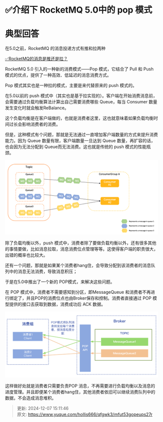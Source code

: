 # ✅介绍下 RocketMQ 5.0中的 pop 模式

# 典型回答


在5.0之前，RocketMQ 的消息投递方式有推和拉两种



[✅RocketMQ的消息是推还是拉？](https://www.yuque.com/hollis666/qfgwk3/bzhy0q)



RocketMQ 5.0 引入的一种新的消费模式——Pop 模式，它结合了 Pull 和 Push 模式的优点，提供了一种高效、低延迟的消息消费方式。



Pop 模式其实也是一种拉的模式，主要是来代替原来的 push 模式的。



在5.0以前的 push 模式中（其实也是基于拉实现的）。客户端在开始消费消息前，会需要通过负载均衡算法计算出自己需要消费哪些 Queue，每当 Consumer 数量发生变化时就会触发ReBalance。



这个负载均衡是在客户端做的，也就是消费者这里，这也就意味着如果负载均衡时间过长会影响消费者的消费。



但是，这种模式有个问题，那就是无法通过一直增加客户端数量的方式来提升消费能力。因为 Queue 数量有限，客户端数量一旦达到 Queue 数量，再扩容的话，也会因为无法分配到 Queue而无法消费。这也就是传统的 push 模式的性能瓶颈。



![1722065452218-db32ebfd-3401-4c58-b242-6eb0b781bafd.png](./img/hj0kpn5Jwl4gcA-S/1722065452218-db32ebfd-3401-4c58-b242-6eb0b781bafd-670345.png)



除了负载均衡以外，push 模式中，消费者除了要做负载均衡以外，还有很多其他的事情要做，比如消息拉取，消息消费位点管理等等。这使得客户端的职责很大，出错的概率也比较大。



还有一个问题，那就是如果某个消费者hang住，会导致分配到该消费者的消息队列中的消息无法消费，导致消息积压；



于是在5.0中推出了一个新的 POP模式，来解决这些问题。



在 POP 模式中，消费者不需要感知到分区，即MessageQueue 和消费者不再进行绑定了，并且POP的消费位点也由Broker保存和控制。消费者直接通过 POP 模型提供的接口去获取到数据，消费成功后 ACK 数据。



![1722065424004-1e02618f-95ea-458e-b615-0fec3a727420.png](./img/hj0kpn5Jwl4gcA-S/1722065424004-1e02618f-95ea-458e-b615-0fec3a727420-255574.png)



这样做好处就是消费者只需要负责POP 消息，不再需要进行负载均衡以及消息的进度管理。并且即便某个消费者hang住，其他消费者依旧可以继续消费队列中的数据，不会造成消息堆积。







> 更新: 2024-12-07 15:11:46  
> 原文: <https://www.yuque.com/hollis666/qfgwk3/mfut53gopeups27r>